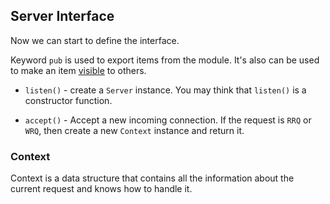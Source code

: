 ## Server Interface

Now we can start to define the interface.

<div id="server_struct"></div>

Keyword `pub` is used to export items from the module. It's also can be used to make an item [visible](https://doc.rust-lang.org/reference/visibility-and-privacy.html) to others.

<div id="server_methods"></div>

- `listen()` - create a `Server` instance. You may think that `listen()` is a constructor function. 

- `accept()` - Accept a new incoming connection. If the request is  `RRQ` or `WRQ`, then create a new `Context` instance and return it.


### Context

<div id="ctx_struct"></div>

Context is a data structure that contains all the information about the current request and knows how to handle it.

<div id="ctx_methods"></div>


<link rel="stylesheet" href="./assets/code.css">
<script type="module" src="./code/interface.js"></script>